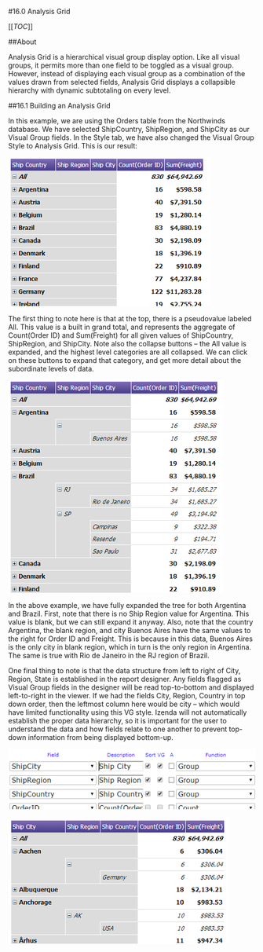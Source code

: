 #16.0 Analysis Grid

[[_TOC_]]

##About

Analysis Grid is a hierarchical visual group display option. Like all visual groups, it permits more than one field to be toggled as a visual group. However, instead of displaying each visual group as a combination of the values drawn from selected fields, Analysis Grid displays a collapsible hierarchy with dynamic subtotaling on every level.

##16.1 Building an Analysis Grid

In this example, we are using the Orders table from the Northwinds database. We have selected ShipCountry, ShipRegion, and ShipCity as our Visual Group fields.  In the Style tab, we have also changed the Visual Group Style to Analysis Grid. This is our result:

![Analysis Grid 1](/Guides/ReportDesign/16.0-Analysis-Grid/AnalysisGrid-1.png)

The first thing to note here is that at the top, there is a pseudovalue labeled All. This value is a built in grand total, and represents the aggregate of Count(Order ID) and Sum(Freight) for all given values of ShipCountry, ShipRegion, and ShipCity. Note also the collapse buttons – the All value is expanded, and the highest level categories are all collapsed. We can click on these buttons to expand that category, and get more detail about the subordinate levels of data.

![Analysis Grid 2](/Guides/ReportDesign/16.0-Analysis-Grid/AnalysisGrid-2.png)

In the above example, we have fully expanded the tree for both Argentina and Brazil. First, note that there is no Ship Region value for Argentina. This value is blank, but we can still expand it anyway.  Also, note that the country Argentina, the blank region, and city Buenos Aires have the same values to the right for Order ID and Freight. This is because in this data, Buenos Aires is the only city in blank region, which in turn is the only region in Argentina. The same is true with Rio de Janeiro in the RJ region of Brazil. 

One final thing to note is that the data structure from left to right of City, Region, State is established in the report designer. Any fields flagged as Visual Group fields in the designer will be read top-to-bottom and displayed left-to-right in the viewer. If we had the fields City, Region, Country in top down order, then the leftmost column here would be city – which would have limited functionality using this VG style. Izenda will not automatically establish the proper data hierarchy, so it is important for the user to understand the data and how fields relate to one another to prevent top-down information from being displayed bottom-up.

![Analysis Grid 3](/Guides/ReportDesign/16.0-Analysis-Grid/AnalysisGrid-3.png)

![Analysis Grid 4](/Guides/ReportDesign/16.0-Analysis-Grid/AnalysisGrid-4.png)